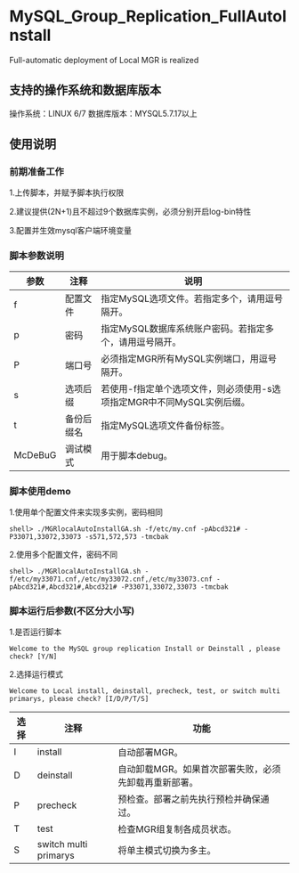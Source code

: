 # MySQL_Group_Replication_FullAutoInstall
Full-automatic deployment of Local MGR is realized
## 支持的操作系统和数据库版本

操作系统：LINUX 6/7
数据库版本：MYSQL5.7.17以上

## 使用说明

### 前期准备工作

 1.上传脚本，并赋予脚本执行权限

 2.建议提供(2N+1)且不超过9个数据库实例，必须分别开启log-bin特性

 3.配置并生效mysql客户端环境变量

### 脚本参数说明

| 参数    | 注释       | 说明                                                         |
| ------- | ---------- | ------------------------------------------------------------ |
| f       | 配置文件   | 指定MySQL选项文件。若指定多个，请用逗号隔开。 |
| p       | 密码       | 指定MySQL数据库系统账户密码。若指定多个，请用逗号隔开。 |
| P       | 端口号     | 必须指定MGR所有MySQL实例端口，用逗号隔开。                   |
| s       | 选项后缀   | 若使用-f指定单个选项文件，则必须使用-s选项指定MGR中不同MySQL实例后缀。 |
| t       | 备份后缀名 | 指定MySQL选项文件备份标签。                                                 |
| McDeBuG | 调试模式   | 用于脚本debug。                                                             |

### 脚本使用demo

 1.使用单个配置文件来实现多实例，密码相同

```
shell> ./MGRlocalAutoInstallGA.sh -f/etc/my.cnf -pAbcd321# -P33071,33072,33073 -s571,572,573 -tmcbak
```

 2.使用多个配置文件，密码不同

```
shell> ./MGRlocalAutoInstallGA.sh -f/etc/my33071.cnf,/etc/my33072.cnf,/etc/my33073.cnf -pAbcd321#,Abcd321#,Abcd321# -P33071,33072,33073 -tmcbak
```

### 脚本运行后参数(不区分大小写)

1.是否运行脚本

```
Welcome to the MySQL group replication Install or Deinstall , please check? [Y/N]
```

2.选择运行模式

```
Welcome to Local install, deinstall, precheck, test, or switch multi primarys, please check? [I/D/P/T/S]
```

| 选择 | 注释                  | 功能                                                         |
| ---- | --------------------- | ------------------------------------------------------------ |
| I    | install               | 自动部署MGR。                                                |
| D    | deinstall             | 自动卸载MGR。如果首次部署失败，必须先卸载再重新部署。               |
| P    | precheck              | 预检查。部署之前先执行预检并确保通过。                         |
| T    | test                  | 检查MGR组复制各成员状态。 |
| S    | switch multi primarys | 将单主模式切换为多主。                                                |
